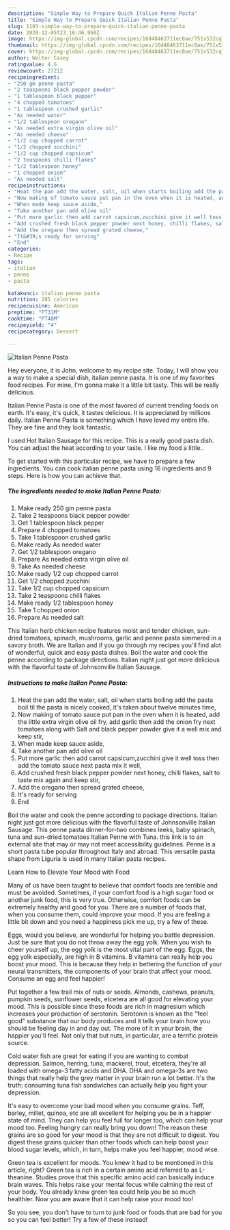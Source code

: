 ```yaml
---
description: "Simple Way to Prepare Quick Italian Penne Pasta"
title: "Simple Way to Prepare Quick Italian Penne Pasta"
slug: 1103-simple-way-to-prepare-quick-italian-penne-pasta
date: 2020-12-05T23:16:46.950Z
image: https://img-global.cpcdn.com/recipes/16d48463711ec8ae/751x532cq70/italian-penne-pasta-recipe-main-photo.jpg
thumbnail: https://img-global.cpcdn.com/recipes/16d48463711ec8ae/751x532cq70/italian-penne-pasta-recipe-main-photo.jpg
cover: https://img-global.cpcdn.com/recipes/16d48463711ec8ae/751x532cq70/italian-penne-pasta-recipe-main-photo.jpg
author: Walter Casey
ratingvalue: 4.6
reviewcount: 27212
recipeingredient:
- "250 gm penne pasta"
- "2 teaspoons black pepper powder"
- "1 tablespoon black pepper"
- "4 chopped tomatoes"
- "1 tablespoon crushed garlic"
- "As needed water"
- "1/2 tablespoon oregano"
- "As needed extra virgin olive oil"
- "As needed cheese"
- "1/2 cup chopped carrot"
- "1/2 chopped zucchini"
- "1/2 cup chopped capsicum"
- "2 teaspoons chilli flakes"
- "1/2 tablespoon honey"
- "1 chopped onion"
- "As needed salt"
recipeinstructions:
- "Heat the pan add the water, salt, oil when starts boiling add the pasta boil til the pasta is nicely cooked, it&#39;s taken about twelve minutes time,"
- "Now making of tomato sauce put pan in the oven when it is heated, add the little extra virgin olive oil fry, add garlic then add the onion fry next tomatoes along with Salt and black pepper powder give it a well mix and keep stir,"
- "When made keep sauce aside,"
- "Take another pan add olive oil"
- "Put more garlic then add carrot capsicum,zucchini give it well toss then add the tomato sauce next pasta mix it well,"
- "Add crushed fresh black pepper powder next honey, chilli flakes, salt to taste mix again and keep stir,"
- "Add the oregano then spread grated cheese,"
- "It&#39;s ready for serving"
- "End"
categories:
- Recipe
tags:
- italian
- penne
- pasta

katakunci: italian penne pasta 
nutrition: 285 calories
recipecuisine: American
preptime: "PT31M"
cooktime: "PT48M"
recipeyield: "4"
recipecategory: Dessert

---
```



![Italian Penne Pasta](https://img-global.cpcdn.com/recipes/16d48463711ec8ae/751x532cq70/italian-penne-pasta-recipe-main-photo.jpg)

Hey everyone, it is John, welcome to my recipe site. Today, I will show you a way to make a special dish, italian penne pasta. It is one of my favorites food recipes. For mine, I'm gonna make it a little bit tasty. This will be really delicious.

Italian Penne Pasta is one of the most favored of current trending foods on earth. It's easy, it's quick, it tastes delicious. It is appreciated by millions daily. Italian Penne Pasta is something which I have loved my entire life. They are fine and they look fantastic.

I used Hot Italian Sausage for this recipe. This is a really good pasta dish. You can adjust the heat according to your taste. I like my food a little..


To get started with this particular recipe, we have to prepare a few ingredients. You can cook italian penne pasta using 16 ingredients and 9 steps. Here is how you can achieve that.

<!--inarticleads1-->

##### The ingredients needed to make Italian Penne Pasta:

1. Make ready 250 gm penne pasta
1. Take 2 teaspoons black pepper powder
1. Get 1 tablespoon black pepper
1. Prepare 4 chopped tomatoes
1. Take 1 tablespoon crushed garlic
1. Make ready As needed water
1. Get 1/2 tablespoon oregano
1. Prepare As needed extra virgin olive oil
1. Take As needed cheese
1. Make ready 1/2 cup chopped carrot
1. Get 1/2 chopped zucchini
1. Take 1/2 cup chopped capsicum
1. Take 2 teaspoons chilli flakes
1. Make ready 1/2 tablespoon honey
1. Take 1 chopped onion
1. Prepare As needed salt


This Italian herb chicken recipe features moist and tender chicken, sun-dried tomatoes, spinach, mushrooms, garlic and penne pasta simmered in a savory broth. We are Italian and if you go through my recipes you&#39;ll find alot of wonderful, quick and easy pasta dishes. Boil the water and cook the penne according to package directions. Italian night just got more delicious with the flavorful taste of Johnsonville Italian Sausage. 

<!--inarticleads2-->

##### Instructions to make Italian Penne Pasta:

1. Heat the pan add the water, salt, oil when starts boiling add the pasta boil til the pasta is nicely cooked, it&#39;s taken about twelve minutes time,
1. Now making of tomato sauce put pan in the oven when it is heated, add the little extra virgin olive oil fry, add garlic then add the onion fry next tomatoes along with Salt and black pepper powder give it a well mix and keep stir,
1. When made keep sauce aside,
1. Take another pan add olive oil
1. Put more garlic then add carrot capsicum,zucchini give it well toss then add the tomato sauce next pasta mix it well,
1. Add crushed fresh black pepper powder next honey, chilli flakes, salt to taste mix again and keep stir,
1. Add the oregano then spread grated cheese,
1. It&#39;s ready for serving
1. End


Boil the water and cook the penne according to package directions. Italian night just got more delicious with the flavorful taste of Johnsonville Italian Sausage. This penne pasta dinner-for-two combines leeks, baby spinach, tuna and sun-dried tomatoes Italian Penne with Tuna. this link is to an external site that may or may not meet accessibility guidelines. Penne is a short pasta tube popular throughout Italy and abroad. This versatile pasta shape from Liguria is used in many Italian pasta recipes. 

Learn How to Elevate Your Mood with Food


Many of us have been taught to believe that comfort foods are terrible and must be avoided. Sometimes, if your comfort food is a high sugar food or another junk food, this is very true. Otherwise, comfort foods can be extremely healthy and good for you. There are a number of foods that, when you consume them, could improve your mood. If you are feeling a little bit down and you need a happiness pick me up, try a few of these.

Eggs, would you believe, are wonderful for helping you battle depression. Just be sure that you do not throw away the egg yolk. When you wish to cheer yourself up, the egg yolk is the most vital part of the egg. Eggs, the egg yolk especially, are high in B vitamins. B vitamins can really help you boost your mood. This is because they help in bettering the function of your neural transmitters, the components of your brain that affect your mood. Consume an egg and feel happier!

Put together a few trail mix of nuts or seeds. Almonds, cashews, peanuts, pumpkin seeds, sunflower seeds, etcetera are all good for elevating your mood. This is possible since these foods are rich in magnesium which increases your production of serotonin. Serotonin is known as the "feel good" substance that our body produces and it tells your brain how you should be feeling day in and day out. The more of it in your brain, the happier you'll feel. Not only that but nuts, in particular, are a terrific protein source.

Cold water fish are great for eating if you are wanting to combat depression. Salmon, herring, tuna, mackerel, trout, etcetera, they're all loaded with omega-3 fatty acids and DHA. DHA and omega-3s are two things that really help the grey matter in your brain run a lot better. It's the truth: consuming tuna fish sandwiches can actually help you fight your depression. 

It's easy to overcome your bad mood when you consume grains. Teff, barley, millet, quinoa, etc are all excellent for helping you be in a happier state of mind. They can help you feel full for longer too, which can help your mood too. Feeling hungry can really bring you down! The reason these grains are so good for your mood is that they are not difficult to digest. You digest these grains quicker than other foods which can help boost your blood sugar levels, which, in turn, helps make you feel happier, mood wise.

Green tea is excellent for moods. You knew it had to be mentioned in this article, right? Green tea is rich in a certain amino acid referred to as L-theanine. Studies prove that this specific amino acid can basically induce brain waves. This helps raise your mental focus while calming the rest of your body. You already knew green tea could help you be so much healthier. Now you are aware that it can help raise your mood too!

So you see, you don't have to turn to junk food or foods that are bad for you so you can feel better! Try a few of these instead!

